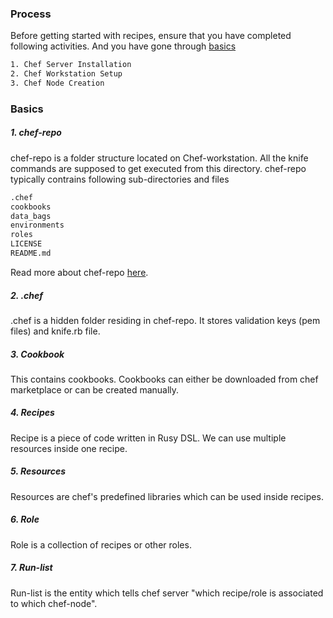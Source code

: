 ### Process
Before getting started with recipes, ensure that you have completed following activities. And you have gone through [basics](https://github.com/ManishDevops/Getting-Started-With-Chef/blob/master/4.%20Chef-Writing-Recipes.md#basics)
```sh
1. Chef Server Installation
2. Chef Workstation Setup
3. Chef Node Creation
```  
### Basics

##### 1. chef-repo
chef-repo is a folder structure located on Chef-workstation. All the knife commands are supposed to get executed from this directory. chef-repo typically contrains following sub-directories and files

```sh
.chef
cookbooks
data_bags
environments
roles
LICENSE
README.md
```      
      
Read more about chef-repo [here](https://docs.chef.io/chef_repo.html).

##### 2. .chef
.chef is a hidden folder residing in chef-repo. It stores validation keys (pem files) and knife.rb file.

##### 3. Cookbook
This contains cookbooks. Cookbooks can either be downloaded from chef marketplace or can be created manually.

##### 4. Recipes
Recipe is a piece of code written in Rusy DSL. We can use multiple resources inside one recipe.

##### 5. Resources  
Resources are chef's predefined libraries which can be used inside recipes.

##### 6. Role
Role is a collection of recipes or other roles.

##### 7. Run-list
Run-list is the entity which tells chef server "which recipe/role is associated to which chef-node".
